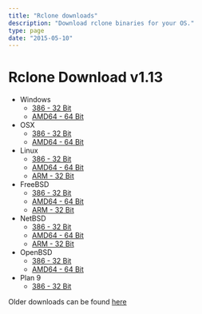 ```yaml
---
title: "Rclone downloads"
description: "Download rclone binaries for your OS."
type: page
date: "2015-05-10"
---
```


Rclone Download v1.13
=====================

  * Windows
    * [386 - 32 Bit](http://downloads.rclone.org/rclone-v1.13-windows-386.zip)
    * [AMD64 - 64 Bit](http://downloads.rclone.org/rclone-v1.13-windows-amd64.zip)
  * OSX
    * [386 - 32 Bit](http://downloads.rclone.org/rclone-v1.13-osx-386.zip)
    * [AMD64 - 64 Bit](http://downloads.rclone.org/rclone-v1.13-osx-amd64.zip)
  * Linux
    * [386 - 32 Bit](http://downloads.rclone.org/rclone-v1.13-linux-386.zip)
    * [AMD64 - 64 Bit](http://downloads.rclone.org/rclone-v1.13-linux-amd64.zip)
    * [ARM - 32 Bit](http://downloads.rclone.org/rclone-v1.13-linux-arm.zip)
  * FreeBSD
    * [386 - 32 Bit](http://downloads.rclone.org/rclone-v1.13-freebsd-386.zip)
    * [AMD64 - 64 Bit](http://downloads.rclone.org/rclone-v1.13-freebsd-amd64.zip)
    * [ARM - 32 Bit](http://downloads.rclone.org/rclone-v1.13-freebsd-arm.zip)
  * NetBSD
    * [386 - 32 Bit](http://downloads.rclone.org/rclone-v1.13-netbsd-386.zip)
    * [AMD64 - 64 Bit](http://downloads.rclone.org/rclone-v1.13-netbsd-amd64.zip)
    * [ARM - 32 Bit](http://downloads.rclone.org/rclone-v1.13-netbsd-arm.zip)
  * OpenBSD
    * [386 - 32 Bit](http://downloads.rclone.org/rclone-v1.13-openbsd-386.zip)
    * [AMD64 - 64 Bit](http://downloads.rclone.org/rclone-v1.13-openbsd-amd64.zip)
  * Plan 9
    * [386 - 32 Bit](http://downloads.rclone.org/rclone-v1.13-plan9-386.zip)

Older downloads can be found [here](http://downloads.rclone.org/)
